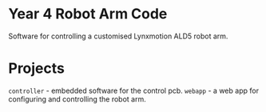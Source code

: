 # Year 4 Robot Arm Code
Software for controlling a customised Lynxmotion ALD5 robot arm.

# Projects
`controller` - embedded software for the control pcb.
`webapp` - a web app for configuring and controlling the robot arm.